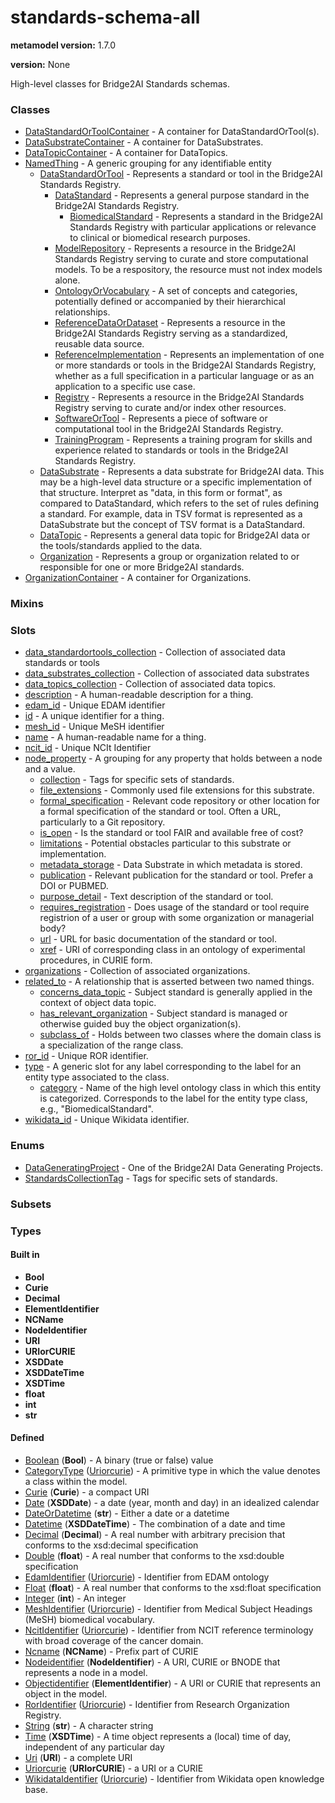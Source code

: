 
# standards-schema-all


**metamodel version:** 1.7.0

**version:** None


High-level classes for Bridge2AI Standards schemas.


### Classes

 * [DataStandardOrToolContainer](DataStandardOrToolContainer.md) - A container for DataStandardOrTool(s).
 * [DataSubstrateContainer](DataSubstrateContainer.md) - A container for DataSubstrates.
 * [DataTopicContainer](DataTopicContainer.md) - A container for DataTopics.
 * [NamedThing](NamedThing.md) - A generic grouping for any identifiable entity
     * [DataStandardOrTool](DataStandardOrTool.md) - Represents a standard or tool in the Bridge2AI Standards Registry.
         * [DataStandard](DataStandard.md) - Represents a general purpose standard in the Bridge2AI Standards Registry.
             * [BiomedicalStandard](BiomedicalStandard.md) - Represents a standard in the Bridge2AI Standards Registry with particular applications or relevance to clinical or biomedical research purposes.
         * [ModelRepository](ModelRepository.md) - Represents a resource in the Bridge2AI Standards Registry serving to curate and store computational models. To be a respository, the resource must not index models alone.
         * [OntologyOrVocabulary](OntologyOrVocabulary.md) - A set of concepts and categories, potentially defined or accompanied by their hierarchical relationships.
         * [ReferenceDataOrDataset](ReferenceDataOrDataset.md) - Represents a resource in the Bridge2AI Standards Registry serving as a standardized, reusable data source.
         * [ReferenceImplementation](ReferenceImplementation.md) - Represents an implementation of one or more standards or tools in the Bridge2AI Standards Registry, whether as a full specification in a particular language or as an application to a specific use case.
         * [Registry](Registry.md) - Represents a resource in the Bridge2AI Standards Registry serving to curate and/or index other resources.
         * [SoftwareOrTool](SoftwareOrTool.md) - Represents a piece of software or computational tool in the Bridge2AI Standards Registry.
         * [TrainingProgram](TrainingProgram.md) - Represents a training program for skills and experience related to standards or tools in the Bridge2AI Standards Registry.
     * [DataSubstrate](DataSubstrate.md) - Represents a data substrate for Bridge2AI data. This may be a high-level data structure or a specific implementation of that structure. Interpret as "data, in this form or format", as compared to DataStandard, which refers to the set of rules defining a standard. For example, data in TSV format is represented as a DataSubstrate but the concept of TSV format is a DataStandard.
     * [DataTopic](DataTopic.md) - Represents a general data topic for Bridge2AI data or the tools/standards applied to the data.
     * [Organization](Organization.md) - Represents a group or organization related to or responsible for one or more Bridge2AI standards.
 * [OrganizationContainer](OrganizationContainer.md) - A container for Organizations.

### Mixins


### Slots

 * [data_standardortools_collection](data_standardortools_collection.md) - Collection of associated data standards or tools
 * [data_substrates_collection](data_substrates_collection.md) - Collection of associated data substrates
 * [data_topics_collection](data_topics_collection.md) - Collection of associated data topics.
 * [description](description.md) - A human-readable description for a thing.
 * [edam_id](edam_id.md) - Unique EDAM identifier
 * [id](id.md) - A unique identifier for a thing.
 * [mesh_id](mesh_id.md) - Unique MeSH identifier
 * [name](name.md) - A human-readable name for a thing.
 * [ncit_id](ncit_id.md) - Unique NCIt Identifier
 * [node_property](node_property.md) - A grouping for any property that holds between a node and a value.
     * [collection](collection.md) - Tags for specific sets of standards.
     * [file_extensions](file_extensions.md) - Commonly used file extensions for this substrate.
     * [formal_specification](formal_specification.md) - Relevant code repository or other location for a formal specification of the standard or tool. Often a URL, particularly to a Git repository.
     * [is_open](is_open.md) - Is the standard or tool FAIR and available free of cost?
     * [limitations](limitations.md) - Potential obstacles particular to this substrate or implementation. 
     * [metadata_storage](metadata_storage.md) - Data Substrate in which metadata is stored.
     * [publication](publication.md) - Relevant publication for the standard or tool. Prefer a DOI or PUBMED.
     * [purpose_detail](purpose_detail.md) - Text description of the standard or tool.
     * [requires_registration](requires_registration.md) - Does usage of the standard or tool require registrion of a user or group with some organization or managerial body?
     * [url](url.md) - URL for basic documentation of the standard or tool.
     * [xref](xref.md) - URI of corresponding class in an ontology of experimental procedures, in CURIE form.
 * [organizations](organizations.md) - Collection of associated organizations.
 * [related_to](related_to.md) - A relationship that is asserted between two named things.
     * [concerns_data_topic](concerns_data_topic.md) - Subject standard is generally applied in the context of object data topic.
     * [has_relevant_organization](has_relevant_organization.md) - Subject standard is managed or otherwise guided buy the object organization(s).
     * [subclass_of](subclass_of.md) - Holds between two classes where the domain class is a specialization of the range class.
 * [ror_id](ror_id.md) - Unique ROR identifier.
 * [type](type.md) - A generic slot for any label corresponding to the label  for an entity type associated to the class.
     * [category](category.md) - Name of the high level ontology class in which this entity is categorized. Corresponds to the label for the entity type class, e.g., "BiomedicalStandard".
 * [wikidata_id](wikidata_id.md) - Unique Wikidata identifier.

### Enums

 * [DataGeneratingProject](DataGeneratingProject.md) - One of the Bridge2AI Data Generating Projects.
 * [StandardsCollectionTag](StandardsCollectionTag.md) - Tags for specific sets of standards.

### Subsets


### Types


#### Built in

 * **Bool**
 * **Curie**
 * **Decimal**
 * **ElementIdentifier**
 * **NCName**
 * **NodeIdentifier**
 * **URI**
 * **URIorCURIE**
 * **XSDDate**
 * **XSDDateTime**
 * **XSDTime**
 * **float**
 * **int**
 * **str**

#### Defined

 * [Boolean](types/Boolean.md)  (**Bool**)  - A binary (true or false) value
 * [CategoryType](types/CategoryType.md)  ([Uriorcurie](types/Uriorcurie.md))  - A primitive type in which the value denotes a class within the model.
 * [Curie](types/Curie.md)  (**Curie**)  - a compact URI
 * [Date](types/Date.md)  (**XSDDate**)  - a date (year, month and day) in an idealized calendar
 * [DateOrDatetime](types/DateOrDatetime.md)  (**str**)  - Either a date or a datetime
 * [Datetime](types/Datetime.md)  (**XSDDateTime**)  - The combination of a date and time
 * [Decimal](types/Decimal.md)  (**Decimal**)  - A real number with arbitrary precision that conforms to the xsd:decimal specification
 * [Double](types/Double.md)  (**float**)  - A real number that conforms to the xsd:double specification
 * [EdamIdentifier](types/EdamIdentifier.md)  ([Uriorcurie](types/Uriorcurie.md))  - Identifier from EDAM ontology
 * [Float](types/Float.md)  (**float**)  - A real number that conforms to the xsd:float specification
 * [Integer](types/Integer.md)  (**int**)  - An integer
 * [MeshIdentifier](types/MeshIdentifier.md)  ([Uriorcurie](types/Uriorcurie.md))  - Identifier from Medical Subject Headings (MeSH) biomedical vocabulary.
 * [NcitIdentifier](types/NcitIdentifier.md)  ([Uriorcurie](types/Uriorcurie.md))  - Identifier from NCIT reference terminology with broad coverage of the cancer domain.
 * [Ncname](types/Ncname.md)  (**NCName**)  - Prefix part of CURIE
 * [Nodeidentifier](types/Nodeidentifier.md)  (**NodeIdentifier**)  - A URI, CURIE or BNODE that represents a node in a model.
 * [Objectidentifier](types/Objectidentifier.md)  (**ElementIdentifier**)  - A URI or CURIE that represents an object in the model.
 * [RorIdentifier](types/RorIdentifier.md)  ([Uriorcurie](types/Uriorcurie.md))  - Identifier from Research Organization Registry.
 * [String](types/String.md)  (**str**)  - A character string
 * [Time](types/Time.md)  (**XSDTime**)  - A time object represents a (local) time of day, independent of any particular day
 * [Uri](types/Uri.md)  (**URI**)  - a complete URI
 * [Uriorcurie](types/Uriorcurie.md)  (**URIorCURIE**)  - a URI or a CURIE
 * [WikidataIdentifier](types/WikidataIdentifier.md)  ([Uriorcurie](types/Uriorcurie.md))  - Identifier from Wikidata open knowledge base.
